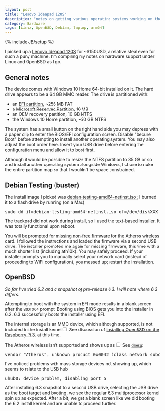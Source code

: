 ```yaml
---
layout: post
title: "Lenovo Ideapad 120S"
description: "notes on getting various operating systems working on the Lenovo Ideapad 120S"
category: Hardware
tags: [Linux, OpenBSD, Debian, laptop, arm64]
---
```

{% include JB/setup %}

I picked up a [Lenovo Ideapad 120S](https://www3.lenovo.com/us/en/laptops/ideapad/ideapad-100-series/Ideapad-120S-11-Intel/p/88IP10S0891)
for ~$150USD, a relative steal even for such a puny machine. I'm compiling my notes on hardware support under Linux and OpenBSD as I go.

## General notes

The device comes with Windows 10 Home 64-bit installed on it. The hard drive appears to be a 64 GB MMC reader. The drive is partitioned with:
* an [EFI partition](https://en.wikipedia.org/wiki/EFI_system_partition), ~256 MB FAT
* a [Microsoft Reserved Partition](https://en.wikipedia.org/wiki/Microsoft_Reserved_Partition), 16 MB
* an OEM recovery partition, 10 GB NTFS
* the Windows 10 Home partition, ~50 GB NTFS

The system has a small button on the right hand side you may depress with a paper clip to enter the BIOS/EFI configuration screen.
Disable "Secure Boot" before attempting to install another operating system. You may also adjust the boot order here.
Insert your USB drive before entering the configuration menu and allow it to boot first.

Although it would be possible to resize the NTFS partition to 35 GB or so and install another operating system alongside Windows,
I chose to nuke the entire partition map so that I wouldn't be space constrained.

## Debian Testing (buster)

The install image I picked was [ debian-testing-amd64-netinst.iso ](https://cdimage.debian.org/cdimage/weekly-builds/amd64/iso-cd/);
I burned it to a flash drive by running (on a Mac)
<pre class="code">
sudo dd if=debian-testing-amd64-netinst.iso of=/dev/diskXXX bs=1m
</pre>

The trackpad did not work during install, so I used the text-based installer.  It was totally functional upon reboot.

You will be prompted for [missing non-free firmware](https://wiki.debian.org/Firmware) for the Atheros wireless card.
I followed the instructions and loaded the firmware via a second USB drive.
The installer prompted me again for missing firmware, this time with a much shorter list (including ath10k). You may safely proceed.
If your installer prompts you to manually select your network card (instead of proceeding to WiFi configuration),
you messed up; restart the installation.

## OpenBSD

*So far I've tried 6.2 and a snapshot of pre-release 6.3. I will note where 6.3 differs.*

Attempting to boot with the system in EFI mode results in a blank screen after the `BOOTX64` prompt. Booting using BIOS gets you into the installer in 6.2.
6.3 successfully boots the installer using EFI.

The internal storage is an MMC device, which although supported, is not included in the install kernel<label for="sn-rpi" class="margin-toggle sidenote-number"></label><input type="checkbox" id="sn-rpi" class="margin-toggle">
<span class="sidenote">See discussion of [installing OpenBSD on the Raspberry Pi 3](https://undeadly.org/cgi?action=article&sid=20170409123528).</span>
at this time.

The Atheros wireless isn't supported and shows up as<label for="sn-62-dmesg" class="margin-toggle sidenote-number"></label><input type="checkbox" id="sn-62-dmesg" class="margin-toggle">
<span class="sidenote">See [`dmesg`](http://dmesgd.nycbug.org/index.cgi?do=view&id=3526)</span>:
<pre class="code">
vendor "Atheros", unknown product 0x0042 (class network subclass miscellaneous, rev 0x31) at pci2 dev 0 function 0 not configured
</pre>

I've noticed problems with mass storage devices not showing up, which seems to relate to the USB hub
<pre class="code">
uhub0: device problem, disabling port 5
</pre>

After installing 6.3 snapshot to a second USB drive, selecting the USB drive as the boot target and booting,
we see the regular 6.3 multiprocessor kernel spin up as expected. After a bit, we get a blank screen like we did
booting the 6.2 install kernel and are unable to proceed further.

